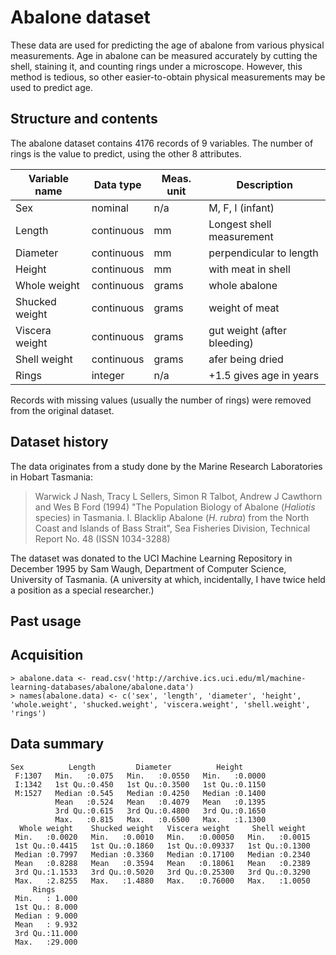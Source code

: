 # Abalone dataset
These data are used for predicting the age of abalone from various physical measurements. Age in abalone can be measured accurately by cutting the shell, staining it, and counting rings under a microscope. However, this method is tedious, so other easier-to-obtain physical measurements may be used to predict age.

## Structure and contents
The abalone dataset contains 4176 records of 9 variables. The number of rings is the value to predict, using the other 8 attributes.

| Variable name | Data type  | Meas. unit | Description |
| ------------- | ---------- | ---------- | ----------- |
| Sex           | nominal    | n/a        | M, F, I (infant) |
| Length        | continuous | mm         | Longest shell measurement |
| Diameter      | continuous | mm         | perpendicular to length |
| Height        | continuous | mm         | with meat in shell |
| Whole weight  | continuous | grams      | whole abalone |
| Shucked weight | continuous | grams     | weight of meat |
| Viscera weight | continuous | grams     | gut weight (after bleeding) |
| Shell weight  | continuous | grams      | afer being dried |
| Rings         | integer    | n/a        | +1.5 gives age in years |

Records with missing values (usually the number of rings) were removed from the original dataset.

## Dataset history

The data originates from a study done by the Marine Research Laboratories in Hobart Tasmania:

>Warwick J Nash, Tracy L Sellers, Simon R Talbot, Andrew J Cawthorn and
>    Wes B Ford (1994) "The Population Biology of Abalone (_Haliotis_
>    species) in Tasmania. I. Blacklip Abalone (_H. rubra_) from the North
>    Coast and Islands of Bass Strait", Sea Fisheries Division, Technical
>    Report No. 48 (ISSN 1034-3288)

The dataset was donated to the UCI Machine Learning Repository in December 1995 by Sam Waugh, Department of Computer Science, University of Tasmania. (A university at which, incidentally, I have twice held a position as a special researcher.)

## Past usage

## Acquisition

```
> abalone.data <- read.csv('http://archive.ics.uci.edu/ml/machine-learning-databases/abalone/abalone.data')
> names(abalone.data) <- c('sex', 'length', 'diameter', 'height', 'whole.weight', 'shucked.weight', 'viscera.weight', 'shell.weight', 'rings')
```

## Data summary
```
Sex          Length         Diameter          Height      
 F:1307   Min.   :0.075   Min.   :0.0550   Min.   :0.0000  
 I:1342   1st Qu.:0.450   1st Qu.:0.3500   1st Qu.:0.1150  
 M:1527   Median :0.545   Median :0.4250   Median :0.1400  
          Mean   :0.524   Mean   :0.4079   Mean   :0.1395  
          3rd Qu.:0.615   3rd Qu.:0.4800   3rd Qu.:0.1650  
          Max.   :0.815   Max.   :0.6500   Max.   :1.1300  
  Whole weight    Shucked weight   Viscera weight     Shell weight   
 Min.   :0.0020   Min.   :0.0010   Min.   :0.00050   Min.   :0.0015  
 1st Qu.:0.4415   1st Qu.:0.1860   1st Qu.:0.09337   1st Qu.:0.1300  
 Median :0.7997   Median :0.3360   Median :0.17100   Median :0.2340  
 Mean   :0.8288   Mean   :0.3594   Mean   :0.18061   Mean   :0.2389  
 3rd Qu.:1.1533   3rd Qu.:0.5020   3rd Qu.:0.25300   3rd Qu.:0.3290  
 Max.   :2.8255   Max.   :1.4880   Max.   :0.76000   Max.   :1.0050  
     Rings       
 Min.   : 1.000  
 1st Qu.: 8.000  
 Median : 9.000  
 Mean   : 9.932  
 3rd Qu.:11.000  
 Max.   :29.000
 ```